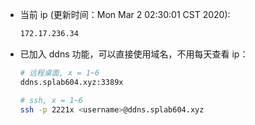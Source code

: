 * 当前 ip (更新时间：Mon Mar  2 02:30:01 CST 2020):

  ```bash
  172.17.236.34
  ```

* 已加入 ddns 功能，可以直接使用域名，不用每天查看 ip：
  
  ```bash
  # 远程桌面, x = 1~6
  ddns.splab604.xyz:3389x

  # ssh, x = 1~6
  ssh -p 2221x <username>@ddns.splab604.xyz
  ```
